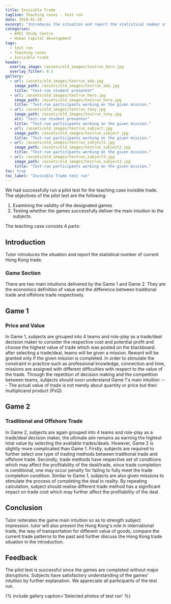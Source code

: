```yaml
---
title: Invisible Trade
tagline: Teaching cases - test run
date: 2019-01-28
excerpt: "Introduces the situation and report the statistical number of current Hong Kong trade."
categories:
  - APEC Study Centre
  - Human Capital development
tags:
  - test run
  - Teaching cases
  - Invisible trade
header:
  overlay_image: /assets/old_images/testrun_hero.jpg
  overlay_filter: 0.5
gallery:
  - url: /assets/old_images/testrun_ada.jpg
    image_path: /assets/old_images/testrun_ada.jpg
    title: "test-run student presenter"
  - url: /assets/old_images/testrun_hero.jpg
    image_path: /assets/old_images/testrun_hero.jpg
    title: "Test-run participants working on the given mission."
  - url: /assets/old_images/testrun_tony.jpg
    image_path: /assets/old_images/testrun_tony.jpg
    alt: "test-run student presenter"
    title: "Test-run participants working on the given mission."
  - url: /assets/old_images/testrun_subject.jpg
    image_path: /assets/old_images/testrun_subject.jpg
    title: "Test-run participants working on the given mission."
  - url: /assets/old_images/testrun_subject2.jpg
    image_path: /assets/old_images/testrun_subject2.jpg
    title: "Test-run participants working on the given mission."
  - url: /assets/old_images/testrun_subject3.jpg
    image_path: /assets/old_images/testrun_subject3.jpg
    title: "Test-run participants working on the given mission."
toc: true
toc_label: "Invisible Trade test run"
---
```


We had successfully run a pilot test for the teaching case invisible trade. The objectives of the pilot test are the following:

1. Examining the validity of the designated games
2. Testing whether the games successfully deliver the main intuition to the subjects.

The teaching case consists 4 parts:

## Introduction

Tutor introduces the situation and report the statistical number of current Hong Kong trade.

### Game Section

There are two main intuitions delivered by the Game 1 and Game 2. They are the economics definition of value and the difference between traditional trade and offshore trade respectively.

## Game 1

### Price and Value

In Game 1, subjects are grouped into 4 teams and role-play as a trade/deal decision maker to consider the respective cost and potential profit and choose the highest value of trade which was posted on the blackboard. after selecting a trade/deal, teams will be given a mission. Reward will be granted only if the given mission is completed. In order to stimulate the constraint in practice such as professional knowledge, connection and time, missions are assigned with different difficulties with respect to the value of the trade. Through the repetition of decision making and the competition between teams, subjects should soon understand Game 1's main intuition --- The actual value of trade is not merely about quantity or price but their multiplicand product (PxQ).

## Game 2

### Traditional and Offshore Trade

In Game 2, subjects are again grouped into 4 teams and role-play as a trade/deal decision maker, the ultimate aim remains as earning the highest total value by selecting the available trades/deals. However, Game 2 is slightly more complicated than Game 1. Firstly, subjects are required to further select one type of trading methods between traditional trade and offshore trade. Secondly, trade methods have respective set of conditions which may affect the profitability of the deal/trade, since trade completion is conditional, one may occur penalty for failing to fully meet the trade completion condition. Similar to Game 1, subjects are also given missions to stimulate the process of completing the deal in reality. By repeating calculation, subject should realise different trade method has a significant impact on trade cost which may further affect the profitability of the deal.

## Conclusion

Tutor reiterates the game main intuition so as to strength subject impression. tutor will also present the Hong Kong's role in international trade, the way of transportation for different value of goods, compare the current trade patterns to the past and further discuss the Hong Kong trade situation in the introduction.

## Feedback

The pilot test is successful since the games are completed without major disruptions. Subjects have satisfactory understanding of the games' intuition by further explanation. We appreciate all participants of the test run.

{% include gallery caption='Selected photos of test run' %}

